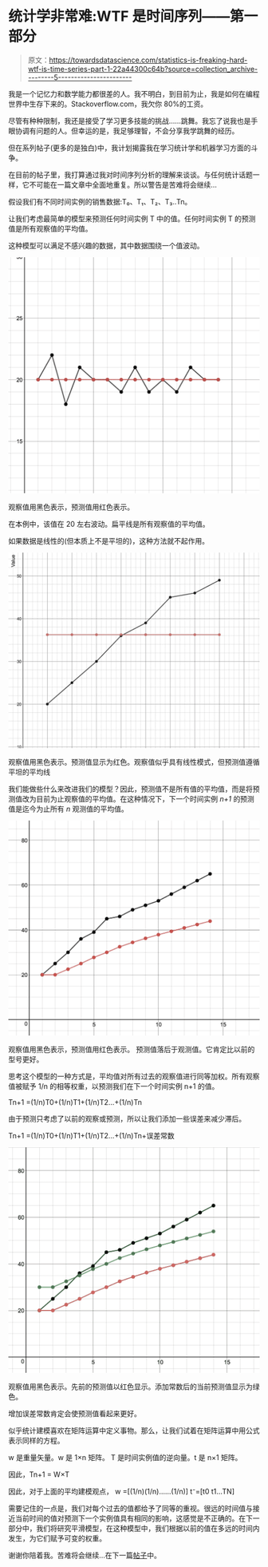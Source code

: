 # 统计学非常难:WTF 是时间序列——第一部分

> 原文：<https://towardsdatascience.com/statistics-is-freaking-hard-wtf-is-time-series-part-1-22a44300c64b?source=collection_archive---------5----------------------->

我是一个记忆力和数学能力都很差的人。我不明白，到目前为止，我是如何在编程世界中生存下来的。Stackoverflow.com，我欠你 80%的工资。

尽管有种种限制，我还是接受了学习更多技能的挑战……跳舞。我忘了说我也是手眼协调有问题的人。但幸运的是，我足够理智，不会分享我学跳舞的经历。

但在系列帖子(更多的是独白)中，我计划揭露我在学习统计学和机器学习方面的斗争。

在目前的帖子里，我打算通过我对时间序列分析的理解来谈谈。与任何统计话题一样，它不可能在一篇文章中全面地重复。所以警告是苦难将会继续…

假设我们有不同时间实例的销售数据:T₀、T₁、T₂、T₃..Tn。

让我们考虑最简单的模型来预测任何时间实例 T 中的值。任何时间实例 T 的预测值是所有观察值的平均值。

这种模型可以满足不感兴趣的数据，其中数据围绕一个值波动。

![](img/259089ccd85eb45ca3de70b41b6f713b.png)

观察值用黑色表示，预测值用红色表示。

在本例中，该值在 20 左右波动。扁平线是所有观察值的平均值。

如果数据是线性的(但本质上不是平坦的)，这种方法就不起作用。

![](img/5f65d6cb3184c50b1cc652403af2213f.png)

观察值用黑色表示。预测值显示为红色。观察值似乎具有线性模式，但预测值遵循平坦的平均线

我们能做些什么来改进我们的模型？因此，预测值不是所有值的平均值，而是将预测值改为目前为止观察值的平均值。在这种情况下，下一个时间实例 *n+1* 的预测值是迄今为止所有 *n* 观测值的平均值。

![](img/c8a7d36fef1377fcf3f0d0e1ba56a217.png)

观察值用黑色表示，预测值用红色表示。
预测值落后于观测值。它肯定比以前的型号更好。

思考这个模型的一种方式是，平均值对所有过去的观察值进行同等加权。所有观察值被赋予 1/n 的相等权重，以预测我们在下一个时间实例 n+1 的值。

Tn+1 =(1/n)T0+(1/n)T1+(1/n)T2…+(1/n)Tn

由于预测只考虑了以前的观察或预测，所以让我们添加一些误差来减少滞后。

Tn+1 =(1/n)T0+(1/n)T1+(1/n)T2…+(1/n)Tn+误差常数

![](img/a0675446ad9492511221cefa71dd54e0.png)

观察值用黑色表示。先前的预测值以红色显示。添加常数后的当前预测值显示为绿色。

增加误差常数肯定会使预测值看起来更好。

似乎统计建模喜欢在矩阵运算中定义事物。那么，让我们试着在矩阵运算中用公式表示同样的方程。

w 是重量矢量。w 是 1×n 矩阵。
T 是时间实例值的逆向量。t 是 n×1 矩阵。

因此，Tn+1 = W×T

因此，对于上面的平均建模观点，
w =[(1/n)(1/n)……(1/n)]
t⁻=[t0 t1…TN]

需要记住的一点是，我们对每个过去的值都给予了同等的重视。很远的时间值与接近当前时间的值对预测下一个实例值具有相同的影响，这感觉是不正确的。在下一部分中，我们将研究平滑模型，在这种模型中，我们根据以前的值在多远的时间内发生，为它们赋予可变的权重。

谢谢你陪着我。苦难将会继续…在下一篇[帖子](https://medium.com/@NegiPrateek/statistics-is-freaking-hard-wtf-is-time-series-part-2-e9c5d2e72564)中。